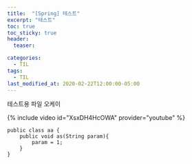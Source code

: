 ```yaml
---
title:  "[Spring] 테스트"
excerpt: "테스트"
toc: true
toc_sticky: true
header:
  teaser:

categories:
  - TIL
tags:
  - TIL
last_modified_at: 2020-02-22T12:00:00-05:00
---
```


테스트용 파일 
오케이

{% include video id="XsxDH4HcOWA" provider="youtube" %}

```
public class aa {
    public void as(String param){
        param = 1;
    }
}
```